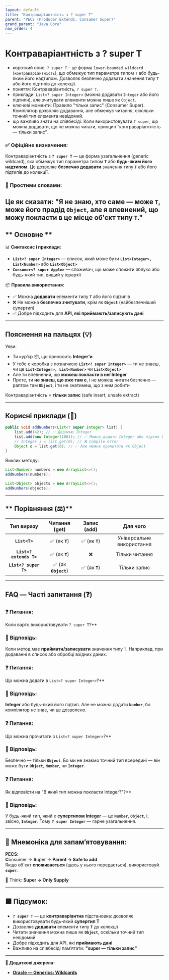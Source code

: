 ```yaml
---
layout: default
title: "Контраваріантність з ? super T"
parent: "PECS (Producer Extends, Consumer Super)"
grand_parent: "Java Core"
nav_order: 4
---
```


# Контраваріантність з ? super T

*   короткий опис: `? super T` – це форма `lower-bounded wildcard` (`контраваріантність`), що обмежує тип параметра типом `T` або будь-яким його надтипом. Дозволяє безпечно додавати значення типу `T` або його підтипів до колекції.
*   поняття: Контраваріантність, `? super T`.
*   приклади: `List<? super Integer>` (можна додавати `Integer` або його підтипи), але зчитувати елементи можна лише як `Object`.
*   ключові моменти: Правило "тільки запис" (Consumer Super). Компілятор дозволяє додавання, але обмежує читання, оскільки точний тип елемента невідомий.
*   що важливо знати на співбесіді: Коли використовувати `? super`, що можна додавати, що не можна читати, принцип “контраваріантність — тільки запис”.
### **✅ Офіційне визначення:**

Контраваріантність з **`? super T`** — це форма узагальнення (generic wildcard), яка обмежує тип параметра типом **`T`** або **будь-яким його надтипом**. Це дозволяє **безпечно додавати** значення типу **`T`** або його підтипів до колекції.

### **🧠 Простими словами:**

Це як сказати: "Я не знаю, хто саме — може **`T`**, може його прадід **`Object`**, але я впевнений, що можу покласти в це місце об'єкт типу **`T`**."
---

## ** Основне **


📊 **Синтаксис і приклади:**

* **`List<? super Integer>`** — список, який може бути **`List<Integer>, List<Number>`** або **`List<Object>`**
* **`Consumer<? super Apple>`** — споживач, що може спожити яблуко або будь-який тип, вищий у ієрархії

📦 **Правила використання:**

* ✅ Можна **додавати** елементи типу **`T`** або його підтипів
* ❌ Не можна **безпечно зчитувати**, крім як **`Object`** (найбезпечніший супертип)
* ✅ Добре підходить для **API, які приймають/записують дані**

---

## **Пояснення на пальцях (💡)**

Уяви:

* Ти кур’єр 📦, що приносить **Integer’и**
* У тебе є коробка з позначкою **`List<? super Integer>`** — ти не знаєш, чи це **`List<Integer>, List<Number>`** чи **`List<Object>`**
* Але ти впевнений, що **можеш покласти в неї Integer**
* Проте, ти **не знаєш, що вже там є**, і не можеш читати безпечно — раптом там **`Object`**, і ти не знатимеш, що з ним робити

Контраваріантність \= **тільки запис** (safe insert, unsafe extract)

---

## **Корисні приклади (🧪)**

```java
public void addNumbers(List<? super Integer> list) {
    list.add(42); // ✅ Додаємо Integer
    list.add(new Integer(100)); // ✅ Можна додати Integer або підтип (якщо був)
    // Integer i = list.get(0); // ❌ Compile error
    Object o = list.get(0); // ✅ Але можна прочитати як Object
}
```
Виклик методу:

```java
List<Number> numbers = new ArrayList<>();
addNumbers(numbers);

List<Object> objects = new ArrayList<>();
addNumbers(objects);
```
---

## ** Порівняння (⚖️)**

| Тип виразу | Читання (get) | Запис (add) | Для чого |
| :---: | :---: | :---: | :---: |
| **`List<T>`** | ✅ (як **`T`**) | ✅ (як **`T`**) | Універсальне використання |
| **`List<? extends T>`** | ✅ (як **`T`**) | ❌ | Тільки читання |
| **`List<? super T>`** | ✅ (як **`Object`**) | ✅ (як **`T`**) | Тільки запис |

---

## **FAQ — Часті запитання (❓)**

### **❓ Питання:**

 Коли варто використовувати `? super T`?**

### **💬 Відповідь:**





Коли метод має **приймати/записувати** значення типу `T`. Наприклад, при додаванні в список або обробці вхідних даних.

#### 

### **❓ Питання:**

 Що можна додати в `List<? super Integer>`?**

### **💬 Відповідь:**





**Integer** або будь-який його підтип. Але не можна додати **`Number`**, бо компілятор не знає, чи це дозволено.

#### 

### **❓ Питання:**

 Що можна прочитати з `List<? super Integer>`?**

### **💬 Відповідь:**





Безпечно — тільки **`Object`**. Бо ми не знаємо точний тип всередині — він може бути **`Object`**, **`Number`**, чи **`Integer`**.

#### 

### **❓ Питання:**

 Як відповісти на "В який тип можна покласти Integer?"?**

### **💬 Відповідь:**





У будь-який тип, який є **супертипом Integer** — це **`Number`**, **`Object`**, і, звісно, **`Integer`**. Тому **`? super Integer`** — гарне узагальнення.

---

## **🧠 Мнемоніка для запам’ятовування:**

**PECS**:  
**C**onsumer -> **S**uper -> **Parent -> Safe to add**  
Якщо об'єкт **споживається** (щось у нього передається), використовуй **`super`**.

🧠 Think: **Super -> Only Supply**

---

## **🟩 Підсумок:**

* **`? super T`** — це **контраваріантна** підстановка: дозволяє використовувати будь-який **супертип T**
* Дозволяє **додавати** елементи типу **`T`** до колекції
* Читати значення можна лише як **`Object`**, оскільки точний тип невідомий
* Добре підходить для API, які **приймають дані**
* Важливо на співбесіді пам’ятати: **"super — тільки запис"**

---

**🔗 Додаткові джерела:**

* [**Oracle — Generics: Wildcards**](https://docs.oracle.com/javase/tutorial/java/generics/wildcards.html)